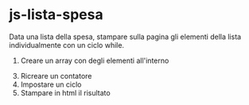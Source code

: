 # js-lista-spesa

Data una lista della spesa, stampare sulla pagina gli elementi della lista individualmente con un ciclo while.

1. Creare un array con degli elementi all'interno
<!-- 2. Inserire un prompt per aggiungere alla lista degli elementi COSA IN PIU'-->
3. Ricreare un contatore
4. Impostare un ciclo 
5. Stampare in html il risultato